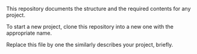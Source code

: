 This repository documents the structure and the required contents for
any project.

To start a new project, clone this repository into a new one with the
appropriate name.

Replace this file by one the similarly describes your project,
briefly.
